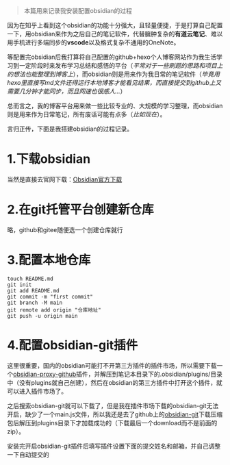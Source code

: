 >本篇用来记录我安装配置obsidian的过程

因为在知乎上看到这个obsidian的功能十分强大，且轻量便捷，于是打算自己配置一下，用obsidian来作为之后自己的笔记软件，代替臃肿复杂的**有道云笔记**、难以用手机进行多端同步的**vscode**以及格式复杂不通用的OneNote。

等配置完obsidian后我打算将自己配置的github+hexo个人博客网站作为我生活学习到一定阶段时来发布学习总结和感悟的平台（*平常对于一些刷题的思路和项目上的想法也能整理到博客上*），而obsidian则是用来作为我日常的笔记软件（*毕竟用hexo里直接写md文件还得运行本地博客才能看见结果，而直接提交到github上又需要几分钟才能同步，而且网速也很感人...*）

总而言之，我的博客平台用来做一些比较专业的、大规模的学习整理，而obsidian则是用来作为日常笔记，所有废话可能有点多（*比如现在*）。

言归正传，下面是我搭建obsidian的过程记录。

# 1.下载obsidian

当然是直接去官网下载：[Obsidian官方下载](https://obsidian.md/)

# 2.在git托管平台创建新仓库

略，github和gitee随便选一个创建仓库就行

# 3.配置本地仓库

```shell
touch README.md 
git init 
git add README.md 
git commit -m "first commit" 
git branch -M main 
git remote add origin "仓库地址" 
git push -u origin main
```

# 4.配置obsidian-git插件

这里很重要，国内的obsidian可能打不开第三方插件的插件市场，所以需要下载一个[obsidian-proxy-github](https://github.com/juqkai/obsidian-proxy-github)插件，并解压到笔记本目录下的.obsidian/plugins/目录中（没有plugins就自己创建），然后在obsidian的第三方插件中打开这个插件，就可以进入插件市场了。

之后搜索obsidian-git就可以下载了，但是我在插件市场下载的obsidian-git无法开启，缺少了一个main.js文件，所以我还是去了github上的[obsidian-git](https://github.com/denolehov/obsidian-git/tags)下载压缩包后解压到plugins目录下才加载成功的（下载最后一个download而不是前面的zip）。

安装完开启obsidian-git插件后填写插件设置下面的提交姓名和邮箱，并自己调整一下自动提交的